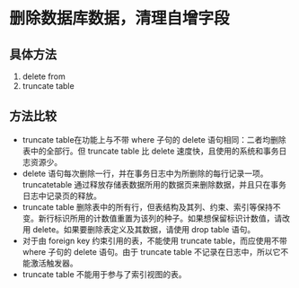 # 删除数据库数据，清理自增字段
## 具体方法
1. delete from
2. truncate table
## 方法比较
* truncate table在功能上与不带 where 子句的 delete 语句相同：二者均删除表中的全部行。但 truncate table 比 delete 速度快，且使用的系统和事务日志资源少。
* delete 语句每次删除一行，并在事务日志中为所删除的每行记录一项。truncatetable 通过释放存储表数据所用的数据页来删除数据，并且只在事务日志中记录页的释放。
* truncate table 删除表中的所有行，但表结构及其列、约束、索引等保持不变。新行标识所用的计数值重置为该列的种子。如果想保留标识计数值，请改用 delete。如果要删除表定义及其数据，请使用 drop table 语句。
* 对于由 foreign key 约束引用的表，不能使用 truncate table，而应使用不带 where 子句的 delete 语句。由于 truncate table 不记录在日志中，所以它不能激活触发器。
* truncate table 不能用于参与了索引视图的表。
